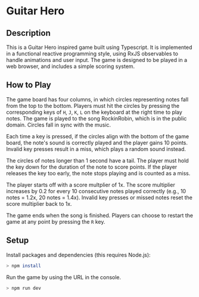 # Guitar Hero

## Description

This is a Guitar Hero inspired game built using Typescript. It is implemented in a functional reactive programming style, using RxJS
observables to handle animations and user input. The game is designed to be played in a web browser, and includes a simple scoring system.

## How to Play
The game board has four columns, in which circles representing notes fall from the top to the bottom. Players must hit the circles by pressing the corresponding keys of `H`, `J`, `K`, `L` on the keyboard at the right time to play notes. The game is played to the song RockinRobin, which is in the public domain. Circles fall in sync with the music.

Each time a key is pressed, if the circles align with the bottom of the game board, the note's sound is correctly played and the player gains 10 points. Invalid key presses result in a miss, which plays a random sound instead.

The circles of notes longer than 1 second have a tail. The player must hold the key down for the duration of the note to score points. If the player releases the key too early, the note stops playing and is counted as a miss.

The player starts off with a score multplier of 1x. The score multiplier increases by 0.2 for every 10 consecutive notes played
correctly (e.g., 10 notes = 1.2x, 20 notes = 1.4x). Invalid key presses or missed notes reset the score multiplier back to 1x.

The game ends when the song is finished. Players can choose to restart the game at any point by pressing the `R` key.


## Setup

Install packages and dependencies (this requires Node.js):

```bash
> npm install
```

Run the game by using the URL in the console.

```bash
> npm run dev
```
